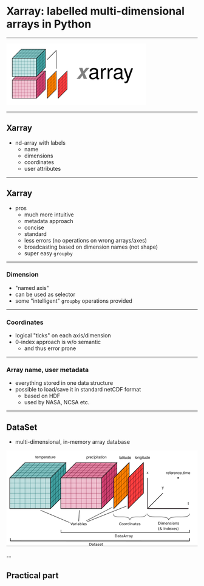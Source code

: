 # Xarray: labelled multi-dimensional arrays in Python

---

![xarray](images/xarray1.png)

---

## Xarray

* nd-array with labels
    - name
    - dimensions
    - coordinates
    - user attributes

---

## Xarray

* pros
    - much more intuitive
    - metadata approach
    - concise
    - standard
    - less errors (no operations on wrong arrays/axes)
    - broadcasting based on dimension names (not shape)
    - super easy `groupby`

---

### Dimension

* "named axis"
* can be used as selector
* some "intelligent" `groupby` operations provided

---

### Coordinates

* logical "ticks" on each axis/dimension
* 0-index approach is w/o semantic
    - and thus error prone

---

### Array name, user metadata

* everything stored in one data structure
* possible to load/save it in standard netCDF format
    - based on HDF
    - used by NASA, NCSA etc.

---

## DataSet

* multi-dimensional, in-memory array database

![xarray](images/xarray2.png)

--

## Practical part

